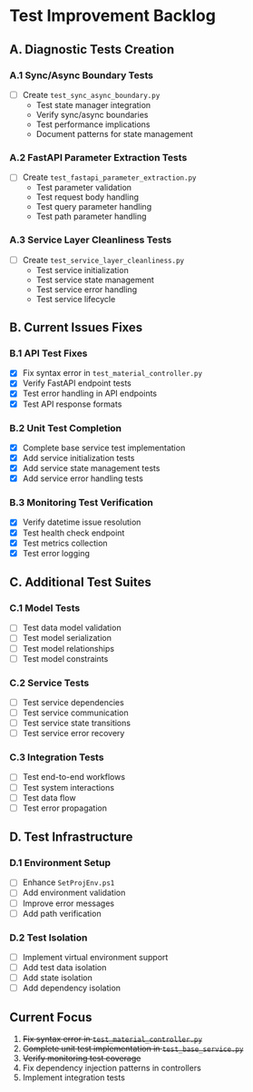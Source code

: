 # Test Improvement Backlog

## A. Diagnostic Tests Creation

### A.1 Sync/Async Boundary Tests
- [ ] Create `test_sync_async_boundary.py`
  - Test state manager integration
  - Verify sync/async boundaries
  - Test performance implications
  - Document patterns for state management

### A.2 FastAPI Parameter Extraction Tests
- [ ] Create `test_fastapi_parameter_extraction.py`
  - Test parameter validation
  - Test request body handling
  - Test query parameter handling
  - Test path parameter handling

### A.3 Service Layer Cleanliness Tests
- [ ] Create `test_service_layer_cleanliness.py`
  - Test service initialization
  - Test service state management
  - Test service error handling
  - Test service lifecycle

## B. Current Issues Fixes

### B.1 API Test Fixes
- [x] Fix syntax error in `test_material_controller.py`
- [x] Verify FastAPI endpoint tests
- [x] Test error handling in API endpoints
- [x] Test API response formats

### B.2 Unit Test Completion
- [x] Complete base service test implementation
- [x] Add service initialization tests
- [x] Add service state management tests
- [x] Add service error handling tests

### B.3 Monitoring Test Verification
- [x] Verify datetime issue resolution
- [x] Test health check endpoint
- [x] Test metrics collection
- [x] Test error logging

## C. Additional Test Suites

### C.1 Model Tests
- [ ] Test data model validation
- [ ] Test model serialization
- [ ] Test model relationships
- [ ] Test model constraints

### C.2 Service Tests
- [ ] Test service dependencies
- [ ] Test service communication
- [ ] Test service state transitions
- [ ] Test service error recovery

### C.3 Integration Tests
- [ ] Test end-to-end workflows
- [ ] Test system interactions
- [ ] Test data flow
- [ ] Test error propagation

## D. Test Infrastructure

### D.1 Environment Setup
- [ ] Enhance `SetProjEnv.ps1`
- [ ] Add environment validation
- [ ] Improve error messages
- [ ] Add path verification

### D.2 Test Isolation
- [ ] Implement virtual environment support
- [ ] Add test data isolation
- [ ] Add state isolation
- [ ] Add dependency isolation

## Current Focus
1. ~~Fix syntax error in `test_material_controller.py`~~
2. ~~Complete unit test implementation in `test_base_service.py`~~
3. ~~Verify monitoring test coverage~~
4. Fix dependency injection patterns in controllers
5. Implement integration tests 